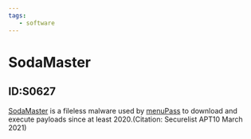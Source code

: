 ```yaml
---
tags:
   - software
---
```

# SodaMaster
## ID:S0627
[SodaMaster](software/S0627) is a fileless malware used by [menuPass](groups/G0045) to download and execute payloads since at least 2020.(Citation: Securelist APT10 March 2021)
